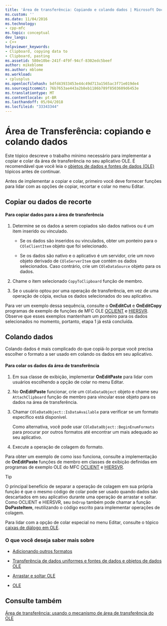 ```yaml
---
title: 'Área de transferência: Copiando e colando dados | Microsoft Docs'
ms.custom: ''
ms.date: 11/04/2016
ms.technology:
- cpp-mfc
ms.topic: conceptual
dev_langs:
- C++
helpviewer_keywords:
- Clipboard, copying data to
- Clipboard, pasting
ms.assetid: 580e10be-241f-4f9f-94cf-8302edc5beef
author: mikeblome
ms.author: mblome
ms.workload:
- cplusplus
ms.openlocfilehash: bdfd43933453e44c49d713a1565ac3f71e019de4
ms.sourcegitcommit: 76b7653ae443a2b8eb1186b789f8503609d6453e
ms.translationtype: MT
ms.contentlocale: pt-BR
ms.lasthandoff: 05/04/2018
ms.locfileid: "33343344"
---
```

# <a name="clipboard-copying-and-pasting-data"></a>Área de Transferência: copiando e colando dados
Este tópico descreve o trabalho mínimo necessário para implementar a copiar e colar da área de transferência no seu aplicativo OLE. É recomendável que você leia o [objetos de dados e fontes de dados (OLE)](../mfc/data-objects-and-data-sources-ole.md) tópicos antes de continuar.  
  
 Antes de implementar a copiar e colar, primeiro você deve fornecer funções para lidar com as opções de copiar, recortar e colar no menu Editar.  
  
##  <a name="_core_copying_or_cutting_data"></a> Copiar ou dados de recorte  
  
#### <a name="to-copy-data-to-the-clipboard"></a>Para copiar dados para a área de transferência  
  
1.  Determine se os dados a serem copiados são dados nativos ou é um item inserido ou vinculado.  
  
    -   Se os dados são inseridos ou vinculados, obter um ponteiro para o `COleClientItem` objeto que foi selecionado.  
  
    -   Se os dados são nativo e o aplicativo é um servidor, crie um novo objeto derivado de `COleServerItem` que contém os dados selecionados. Caso contrário, crie um `COleDataSource` objeto para os dados.  
  
2.  Chame o item selecionado `CopyToClipboard` função de membro.  
  
3.  Se o usuário optou por uma operação de transferência, em vez de uma operação de cópia, exclua os dados selecionados do seu aplicativo.  
  
 Para ver um exemplo dessa sequência, consulte o **OnEditCut** e **OnEditCopy** programas de exemplo de funções de MFC OLE [OCLIENT](../visual-cpp-samples.md) e [HIERSVR](../visual-cpp-samples.md). Observe que esses exemplos mantenham um ponteiro para os dados selecionados no momento, portanto, etapa 1 já está concluída.  
  
##  <a name="_core_pasting_data"></a> Colando dados  
 Colando dados é mais complicado do que copiá-lo porque você precisa escolher o formato a ser usado em colando os dados em seu aplicativo.  
  
#### <a name="to-paste-data-from-the-clipboard"></a>Para colar os dados da área de transferência  
  
1.  Em sua classe de exibição, implementar **OnEditPaste** para lidar com usuários escolhendo a opção de colar no menu Editar.  
  
2.  No **OnEditPaste** funcionar, crie um `COleDataObject` objeto e chame seu `AttachClipboard` função de membro para vincular esse objeto para os dados na área de transferência.  
  
3.  Chamar `COleDataObject::IsDataAvailable` para verificar se um formato específico está disponível.  
  
     Como alternativa, você pode usar `COleDataObject::BeginEnumFormats` para procurar por outros formatos até encontrar um mais adequado ao seu aplicativo.  
  
4.  Execute a operação de colagem do formato.  
  
 Para obter um exemplo de como isso funciona, consulte a implementação de **OnEditPaste** funções de membro em classes de exibição definidas em programas de exemplo OLE do MFC [OCLIENT](../visual-cpp-samples.md) e [HIERSVR](../visual-cpp-samples.md).  
  
> [!TIP]
>  O principal benefício de separar a operação de colagem em sua própria função é que o mesmo código de colar pode ser usado quando dados são descartados em seu aplicativo durante uma operação de arrastar e soltar. Como OCLIENT e HIERSVR, seu `OnDrop` também pode chamar a função **DoPasteItem**, reutilizando o código escrito para implementar operações de colagem.  
  
 Para lidar com a opção de colar especial no menu Editar, consulte o tópico [caixas de diálogo em OLE](../mfc/dialog-boxes-in-ole.md).  
  
### <a name="what-do-you-want-to-know-more-about"></a>O que você deseja saber mais sobre  
  
-   [Adicionando outros formatos](../mfc/clipboard-adding-other-formats.md)  
  
-   [Transferência de dados uniformes e fontes de dados e objetos de dados OLE](../mfc/data-objects-and-data-sources-ole.md)  
  
-   [Arrastar e soltar OLE](../mfc/drag-and-drop-ole.md)  
  
-   [OLE](../mfc/ole-background.md)  
  
## <a name="see-also"></a>Consulte também  
 [Área de transferência: usando o mecanismo de área de transferência do OLE](../mfc/clipboard-using-the-ole-clipboard-mechanism.md)

